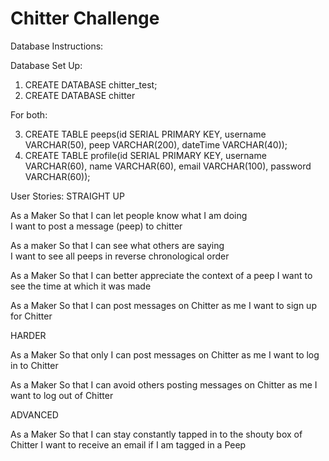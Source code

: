 Chitter Challenge
=================

Database Instructions:

Database Set Up:

1. CREATE DATABASE chitter_test;
2. CREATE DATABASE chitter

For both:

3. CREATE TABLE peeps(id SERIAL PRIMARY KEY, username VARCHAR(50), peep VARCHAR(200), dateTime VARCHAR(40));
4. CREATE TABLE profile(id SERIAL PRIMARY KEY, username VARCHAR(60), name VARCHAR(60), email VARCHAR(100),
password VARCHAR(60));


User Stories:
STRAIGHT UP

As a Maker
So that I can let people know what I am doing  
I want to post a message (peep) to chitter    

As a maker
So that I can see what others are saying  
I want to see all peeps in reverse chronological order

As a Maker
So that I can better appreciate the context of a peep
I want to see the time at which it was made

As a Maker
So that I can post messages on Chitter as me
I want to sign up for Chitter

HARDER

As a Maker
So that only I can post messages on Chitter as me
I want to log in to Chitter

As a Maker
So that I can avoid others posting messages on Chitter as me
I want to log out of Chitter

ADVANCED

As a Maker
So that I can stay constantly tapped in to the shouty box of Chitter
I want to receive an email if I am tagged in a Peep
```

